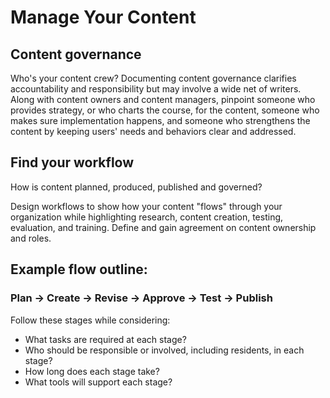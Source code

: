 # Manage Your Content

## Content governance

Who's your content crew? Documenting content governance clarifies accountability and responsibility but may involve a wide net of writers. Along with content owners and content managers, pinpoint someone who provides strategy, or who charts the course, for the content, someone who makes sure implementation happens, and someone who strengthens the content by keeping users' needs and behaviors clear and addressed.

## Find your workflow

How is content planned, produced, published and governed?

Design workflows to show how your content "flows" through your organization while highlighting research, content creation, testing, evaluation, and training. Define and gain agreement on content ownership and roles.

## Example flow outline:

### Plan -&gt; Create -&gt; Revise -&gt; Approve -&gt; Test -&gt; Publish

Follow these stages while considering:

* What tasks are required at each stage?
* Who should be responsible or involved, including residents, in each stage?
* How long does each stage take?
* What tools will support each stage?

